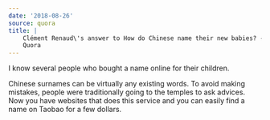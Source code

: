 ```yaml
---
date: '2018-08-26'
source: quora
title: |
    Clément Renaud\'s answer to How do Chinese name their new babies? -
    Quora
---
```


I know several people who bought a name online for their children.

Chinese surnames can be virtually any existing words. To avoid making
mistakes, people were traditionally going to the temples to ask advices.
Now you have websites that does this service and you can easily find a
name on Taobao for a few dollars.

